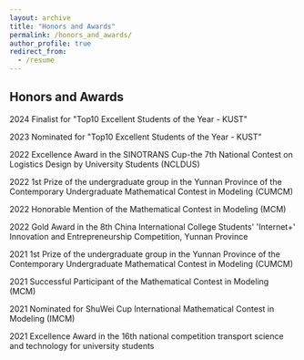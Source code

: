 ```yaml
---
layout: archive
title: "Honors and Awards"
permalink: /honors_and_awards/
author_profile: true
redirect_from:
  - /resume
---
```

## Honors and Awards
2024 Finalist for "Top10 Excellent Students of the Year - KUST"

2023 Nominated for "Top10 Excellent Students of the Year - KUST"

2022 Excellence Award in the SINOTRANS Cup-the 7th National Contest on Logistics Design by University Students (NCLDUS)

2022 1st Prize of the undergraduate group in the Yunnan Province of the Contemporary Undergraduate Mathematical Contest in Modeling (CUMCM)

2022 Honorable Mention of the Mathematical Contest in Modeling (MCM)

2022 Gold Award in the 8th China International College Students' 'Internet+' Innovation and Entrepreneurship Competition, Yunnan Province

2021 1st Prize of the undergraduate group in the Yunnan Province of the Contemporary Undergraduate Mathematical Contest in Modeling (CUMCM)

2021 Successful Participant of the Mathematical Contest in Modeling (MCM)

2021 Nominated for ShuWei Cup International Mathematical Contest in Modeling (IMCM)

2021 Excellence Award in the 16th national competition transport science and technology for university students
